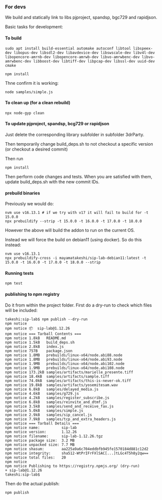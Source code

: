 ### For devs

We build and statically link to libs pjproject, spandsp, bgc729 and rapidjson.

Basic tasks for development:

#### To build
```
sudo apt install build-essential automake autoconf libtool libspeex-dev libopus-dev libsdl2-dev libavdevice-dev libswscale-dev libv4l-dev libopencore-amrnb-dev libopencore-amrwb-dev libvo-amrwbenc-dev libvo-amrwbenc-dev libboost-dev libtiff-dev libpcap-dev libssl-dev uuid-dev cmake

npm install
```

Thne confirm it is working:
```
node samples/simple.js
```

#### To clean up (for a clean rebuild)
```
npx node-gyp clean
```

#### To update pjproject, spandsp, bcg729 or rapidjson
Just delete the corresponding library subfolder in subfolder 3drParty.


Then temporarily change build_deps.sh to not checkout a specific version (or checkout a desired commit)

Then run
```
npm install
```

Then perform code changes and tests. When you are satisfied with them, update build_deps.sh with the new commit IDs.

#### prebuild binaries
Previously we would do:

```
nvm use v16.13.1 # if we try with v17 it will fail to build for -t 15.0.0
npx prebuildify --strip -t 15.0.0 -t 16.0.0 -t 17.0.0 -t 18.0.0
```
However the above will build the addon to run on the current OS.

Instead we will force the build on debian11 (using docker). So do this instead:
```
nvm use v16.13.1
npx prebuildify-cross -i mayamatakeshi/sip-lab-debian11:latest -t 15.0.0 -t 16.0.0 -t 17.0.0 -t 18.0.0 --strip
```

#### Running tests
```
npm test
```

#### publishing to npm registry

Do it from within the project folder. First do a dry-run to check which files will be included:
```
takeshi:sip-lab$ npm publish --dry-run
npm notice 
npm notice 📦  sip-lab@1.12.26
npm notice === Tarball Contents === 
npm notice 1.8kB   README.md                               
npm notice 1.5kB   build_deps.sh                           
npm notice 2.8kB   index.js                                
npm notice 757B    package.json                            
npm notice 1.8MB   prebuilds/linux-x64/node.abi88.node     
npm notice 1.8MB   prebuilds/linux-x64/node.abi93.node     
npm notice 1.9MB   prebuilds/linux-x64/node.abi102.node    
npm notice 1.9MB   prebuilds/linux-x64/node.abi108.node    
npm notice 173.2kB samples/artifacts/marielle_presente.tiff
npm notice 18.4kB  samples/artifacts/sample.tiff           
npm notice 74.0kB  samples/artifacts/this-is-never-ok.tiff 
npm notice 19.8kB  samples/artifacts/yosemitesam.wav       
npm notice 6.8kB   samples/delayed_media.js                
npm notice 4.6kB   samples/g729.js                         
npm notice 4.2kB   samples/register_subscribe.js           
npm notice 6.8kB   samples/reinvite_and_dtmf.js            
npm notice 3.5kB   samples/send_and_receive_fax.js         
npm notice 5.0kB   samples/simple.js                       
npm notice 2.9kB   samples/sip_cancel.js                   
npm notice 7.9kB   samples/tcp_and_extra_headers.js        
npm notice === Tarball Details === 
npm notice name:          sip-lab                                 
npm notice version:       1.12.26                                 
npm notice filename:      sip-lab-1.12.26.tgz                     
npm notice package size:  3.2 MB                                  
npm notice unpacked size: 7.7 MB                                  
npm notice shasum:        aa225a9a6c704eddbfb945fe1570184d881c12d2
npm notice integrity:     sha512-WtPrIFrFXlSAC[...]tLGc4T5h8y2qw==
npm notice total files:   20                                      
npm notice 
npm notice Publishing to https://registry.npmjs.org/ (dry-run)
+ sip-lab@1.12.26
takeshi:sip-lab$
```

Then do the actual publish:
```
npm publish 
```


